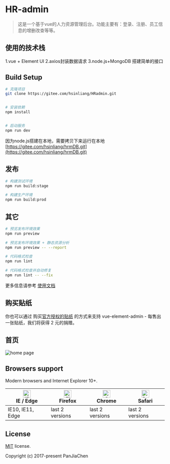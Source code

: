 # HR-admin

> 这是一个基于vue的人力资源管理后台。功能主要有：登录、注册、员工信息的增删改查等等。


## 使用的技术栈

1.vue + Element UI
2.axios封装数据请求
3.node.js+MongoDB 搭建简单的接口


## Build Setup

```bash
# 克隆项目
git clone https://gitee.com/hsinliang/HRadmin.git


# 安装依赖
npm install


# 启动服务
npm run dev
```

因为node.js搭建在本地，需要拷贝下来运行在本地 [https://gitee.com/hsinliang/hrmDB.git](https://gitee.com/hsinliang/hrmDB.git)

## 发布

```bash
# 构建测试环境
npm run build:stage

# 构建生产环境
npm run build:prod
```

## 其它

```bash
# 预览发布环境效果
npm run preview

# 预览发布环境效果 + 静态资源分析
npm run preview -- --report

# 代码格式检查
npm run lint

# 代码格式检查并自动修复
npm run lint -- --fix
```

更多信息请参考 [使用文档](https://panjiachen.github.io/vue-element-admin-site/zh/)

## 购买贴纸

你也可以通过 购买[官方授权的贴纸](https://smallsticker.com/product/vue-element-admin) 的方式来支持 vue-element-admin - 每售出一张贴纸，我们将获得 2 元的捐赠。

## 首页

![home page](https://gitee.com/hsinliang/HRadmin/raw/master/Exhibition/%E5%BE%AE%E4%BF%A1%E5%9B%BE%E7%89%87_20211208091639.png)

## Browsers support

Modern browsers and Internet Explorer 10+.

| [<img src="https://raw.githubusercontent.com/alrra/browser-logos/master/src/edge/edge_48x48.png" alt="IE / Edge" width="24px" height="24px" />](http://godban.github.io/browsers-support-badges/)</br>IE / Edge | [<img src="https://raw.githubusercontent.com/alrra/browser-logos/master/src/firefox/firefox_48x48.png" alt="Firefox" width="24px" height="24px" />](http://godban.github.io/browsers-support-badges/)</br>Firefox | [<img src="https://raw.githubusercontent.com/alrra/browser-logos/master/src/chrome/chrome_48x48.png" alt="Chrome" width="24px" height="24px" />](http://godban.github.io/browsers-support-badges/)</br>Chrome | [<img src="https://raw.githubusercontent.com/alrra/browser-logos/master/src/safari/safari_48x48.png" alt="Safari" width="24px" height="24px" />](http://godban.github.io/browsers-support-badges/)</br>Safari |
| --------- | --------- | --------- | --------- |
| IE10, IE11, Edge| last 2 versions| last 2 versions| last 2 versions

## License

[MIT](https://github.com/PanJiaChen/vue-admin-template/blob/master/LICENSE) license.

Copyright (c) 2017-present PanJiaChen
